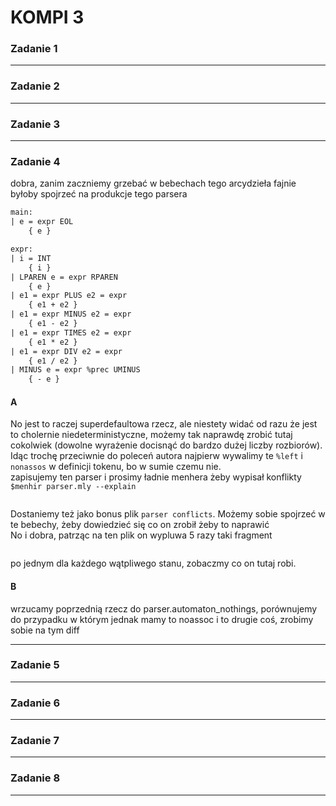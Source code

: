 # KOMPI 3
### Zadanie 1
***
### Zadanie 2
***
### Zadanie 3
***
### Zadanie 4
dobra, zanim zaczniemy grzebać w bebechach tego arcydzieła fajnie byłoby spojrzeć na produkcje tego parsera  

```ocaml
main:
| e = expr EOL
    { e }

expr:
| i = INT
    { i }
| LPAREN e = expr RPAREN
    { e }
| e1 = expr PLUS e2 = expr
    { e1 + e2 }
| e1 = expr MINUS e2 = expr
    { e1 - e2 }
| e1 = expr TIMES e2 = expr
    { e1 * e2 }
| e1 = expr DIV e2 = expr
    { e1 / e2 }
| MINUS e = expr %prec UMINUS
    { - e }
```
#### A
No jest to raczej superdefaultowa rzecz, ale niestety widać od razu że jest to cholernie niedeterministyczne, możemy tak naprawdę zrobić tutaj cokolwiek (dowolne wyrażenie docisnąć do bardzo dużej liczby rozbiorów).  
Idąc trochę przeciwnie do poleceń autora najpierw wywalimy te `%left` i `nonassos` w definicji tokenu, bo w sumie czemu nie.  
zapisujemy ten parser i prosimy ładnie menhera żeby wypisał konflikty  
`$menhir parser.mly --explain`
```
```
Dostaniemy też jako bonus plik `parser conflicts`. Możemy sobie spojrzeć w te bebechy, żeby dowiedzieć się co on zrobił żeby to naprawić  
No i dobra, patrząc na ten plik on wypluwa 5 razy taki fragment
```
```
po jednym dla każdego wątpliwego stanu, zobaczmy co on tutaj robi.

#### B
wrzucamy poprzednią rzecz do parser.automaton_nothings, porównujemy do przypadku w którym jednak mamy to noassoc i to drugie coś, zrobimy sobie na tym diff

***
### Zadanie 5
***
### Zadanie 6
***
### Zadanie 7
***
### Zadanie 8
***